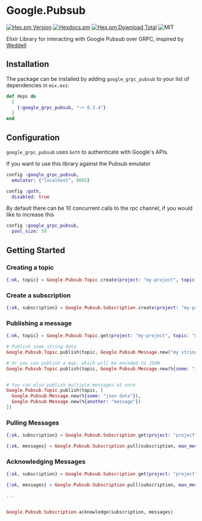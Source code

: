 # Google.Pubsub

[![Hex.pm Version](https://img.shields.io/hexpm/v/google_grpc_pubsub.svg?style=flat)](https://hex.pm/packages/google_grpc_pubsub)
[![Hexdocs.pm](https://img.shields.io/static/v1?style=flat&label=hexdocs&message=google_grpc_pubsub)](https://hexdocs.pm/google_grpc_pubsub)
[![Hex.pm Download Total](https://img.shields.io/hexpm/dt/google_grpc_pubsub.svg?style=flat)](https://hex.pm/packages/google_grpc_pubsub)
![MIT](https://img.shields.io/github/license/jwalton9/google_grpc_pubsub?style=flat)

Elixir Library for interacting with Google Pubsub over GRPC, inspired by [Weddell](https://github.com/cjab/weddell)

## Installation

The package can be installed
by adding `google_grpc_pubsub` to your list of dependencies in `mix.exs`:

```elixir
def deps do
  [
    {:google_grpc_pubsub, "~> 0.3.4"}
  ]
end
```

## Configuration

`google_grpc_pubsub` uses `Goth` to authenticate with Google's APIs.

If you want to use this library against the Pubsub emulator

```elixir
config :google_grpc_pubsub,
  emulator: {"localhost", 8085}

config :goth,
  disabled: true
```

By default there can be 10 concurrent calls to the rpc channel, if you would like to increase this

```elixir
config :google_grpc_pubsub,
  pool_size: 50
```

## Getting Started

### Creating a topic

```elixir
{:ok, topic} = Google.Pubsub.Topic.create(project: "my-project", topic: "my-topic")
```

### Create a subscription

```elixir
{:ok, subscription} = Google.Pubsub.Subscription.create(project: "my-project", subscription: "my-subscription", topic: "my-topic")
```

### Publishing a message

```elixir
{:ok, topic} = Google.Pubsub.Topic.get(project: "my-project", topic: "my-topic")

# Publish some string data
Google.Pubsub.Topic.publish(topic, Google.Pubsub.Message.new("my string data"))

# Or you can publish a map, which will be encoded to JSON
Google.Pubsub.Topic.publish(topic, Google.Pubsub.Message.new(%{some: "json data"}))


# You can also publish multiple messages at once
Google.Pubsub.Topic.publish(topic, [
  Google.Pubsub.Message.new(%{some: "json data"}),
  Google.Pubsub.Message.new(%{another: "message"})
])
```

### Pulling Messages

```elixir
{:ok, subscription} = Google.Pubsub.Subscription.get(project: "project", subscription: "subscription")

{:ok, messages} = Google.Pubsub.Subscription.pull(subscription, max_messages: 5)
```

### Acknowledging Messages

```elixir
{:ok, subscription} = Google.Pubsub.Subscription.get(project: "project", subscription: "subscription")

{:ok, messages} = Google.Pubsub.Subscription.pull(subscription, max_messages: 5)

...


Google.Pubsub.Subscription.acknowledge(subscription, messages)
```
